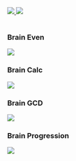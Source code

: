 <div>
  <a href="https://codeclimate.com/github/codeclimate/codeclimate/maintainability">
    <img src="https://api.codeclimate.com/v1/badges/a99a88d28ad37a79dbf6/maintainability" />
  </a>

  <img src="https://github.com/dzhumaevn/frontend-project-lvl1/workflows/Node.js%20CI/badge.svg" />
</div>

<br />

<h3>Brain Even</h3>
<a href="https://asciinema.org/a/hpQAD7YdQyoCBw9TevEX5p3Vs" target="_blank">
  <img src="https://asciinema.org/a/hpQAD7YdQyoCBw9TevEX5p3Vs.svg" />
</a>

<h3>Brain Calc</h3>
<a href="https://asciinema.org/a/jP3uMQu5wq3ewzQ7rXAEBa97z" target="_blank">
  <img src="https://asciinema.org/a/jP3uMQu5wq3ewzQ7rXAEBa97z.svg" />
</a>

<h3>Brain GCD</h3>
<a href="https://asciinema.org/a/YIPXjxwgFqeLvyFTuTG06k15i" target="_blank">
  <img src="https://asciinema.org/a/YIPXjxwgFqeLvyFTuTG06k15i.svg" />
</a>

<h3>Brain Progression</h3>
<a href="https://asciinema.org/a/ffHCpDTIsRsdwkUMzBOFu084z" target="_blank">
  <img src="https://asciinema.org/a/ffHCpDTIsRsdwkUMzBOFu084z.svg" />
</a>
